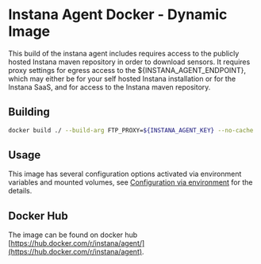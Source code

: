 # Instana Agent Docker - Dynamic Image

This build of the instana agent includes requires access to the publicly hosted Instana maven repository in order to download sensors. It requires proxy settings for egress access to the ${INSTANA_AGENT_ENDPOINT}, which may either be for your self hosted Instana installation or for the Instana SaaS, and for access to the Instana maven repository.

## Building

```sh
docker build ./ --build-arg FTP_PROXY=${INSTANA_AGENT_KEY} --no-cache
```

## Usage

This image has several configuration options activated via environment variables and mounted volumes, see [Configuration via environment](https://docs.instana.io/quick_start/agent_setup/container/docker) for the details.

## Docker Hub

The image can be found on docker hub [https://hub.docker.com/r/instana/agent/](https://hub.docker.com/r/instana/agent).
